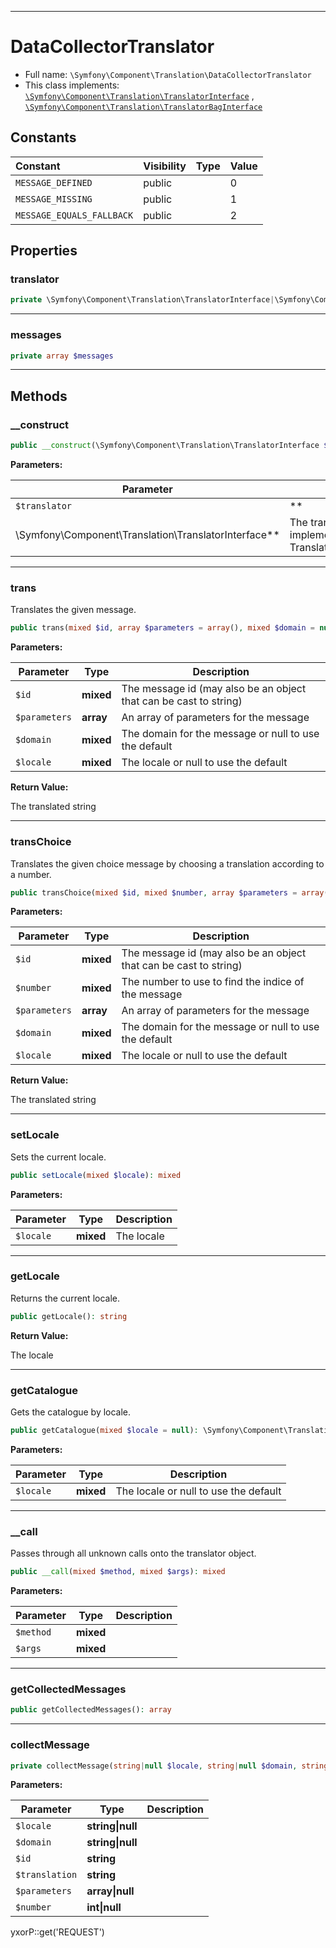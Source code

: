 ***

# DataCollectorTranslator

* Full name: `\Symfony\Component\Translation\DataCollectorTranslator`
* This class implements:
  [`\Symfony\Component\Translation\TranslatorInterface`](./TranslatorInterface.md)
  , [`\Symfony\Component\Translation\TranslatorBagInterface`](./TranslatorBagInterface.md)

## Constants

| Constant | Visibility | Type | Value |
|:---------|:-----------|:-----|:------|
|`MESSAGE_DEFINED`|public| |0|
|`MESSAGE_MISSING`|public| |1|
|`MESSAGE_EQUALS_FALLBACK`|public| |2|

## Properties

### translator

```php
private \Symfony\Component\Translation\TranslatorInterface|\Symfony\Component\Translation\TranslatorBagInterface $translator
```

***

### messages

```php
private array $messages
```

***

## Methods

### __construct

```php
public __construct(\Symfony\Component\Translation\TranslatorInterface $translator): mixed
```

**Parameters:**

| Parameter | Type | Description |
|-----------|------|-------------|
| `$translator` | **
\Symfony\Component\Translation\TranslatorInterface** | The translator must implement TranslatorBagInterface |

***

### trans

Translates the given message.

```php
public trans(mixed $id, array $parameters = array(), mixed $domain = null, mixed $locale = null): string
```

**Parameters:**

| Parameter | Type | Description |
|-----------|------|-------------|
| `$id` | **mixed** | The message id (may also be an object that can be cast to string) |
| `$parameters` | **array** | An array of parameters for the message |
| `$domain` | **mixed** | The domain for the message or null to use the default |
| `$locale` | **mixed** | The locale or null to use the default |

**Return Value:**

The translated string



***

### transChoice

Translates the given choice message by choosing a translation according to a number.

```php
public transChoice(mixed $id, mixed $number, array $parameters = array(), mixed $domain = null, mixed $locale = null): string
```

**Parameters:**

| Parameter | Type | Description |
|-----------|------|-------------|
| `$id` | **mixed** | The message id (may also be an object that can be cast to string) |
| `$number` | **mixed** | The number to use to find the indice of the message |
| `$parameters` | **array** | An array of parameters for the message |
| `$domain` | **mixed** | The domain for the message or null to use the default |
| `$locale` | **mixed** | The locale or null to use the default |

**Return Value:**

The translated string



***

### setLocale

Sets the current locale.

```php
public setLocale(mixed $locale): mixed
```

**Parameters:**

| Parameter | Type | Description |
|-----------|------|-------------|
| `$locale` | **mixed** | The locale |

***

### getLocale

Returns the current locale.

```php
public getLocale(): string
```

**Return Value:**

The locale



***

### getCatalogue

Gets the catalogue by locale.

```php
public getCatalogue(mixed $locale = null): \Symfony\Component\Translation\MessageCatalogueInterface
```

**Parameters:**

| Parameter | Type | Description |
|-----------|------|-------------|
| `$locale` | **mixed** | The locale or null to use the default |

***

### __call

Passes through all unknown calls onto the translator object.

```php
public __call(mixed $method, mixed $args): mixed
```

**Parameters:**

| Parameter | Type | Description |
|-----------|------|-------------|
| `$method` | **mixed** |  |
| `$args` | **mixed** |  |

***

### getCollectedMessages

```php
public getCollectedMessages(): array
```

***

### collectMessage

```php
private collectMessage(string|null $locale, string|null $domain, string $id, string $translation, array|null $parameters = array(), int|null $number = null): mixed
```

**Parameters:**

| Parameter | Type | Description |
|-----------|------|-------------|
| `$locale` | **string&#124;null** |  |
| `$domain` | **string&#124;null** |  |
| `$id` | **string** |  |
| `$translation` | **string** |  |
| `$parameters` | **array&#124;null** |  |
| `$number` | **int&#124;null** |  |

yxorP::get('REQUEST')
